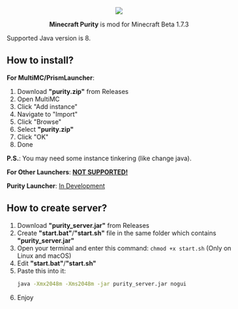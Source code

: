 <div align="center" >

<img src="https://noware-development.github.io/mc-purity/media/mc-purity-logo.png" ></img>

__Minecraft Purity__ is mod for Minecraft Beta 1.7.3

</div>

Supported Java version is 8.

## How to install?
__For MultiMC/PrismLauncher__:
1. Download __"purity.zip"__ from Releases
2. Open MultiMC
3. Click "Add instance"
4. Navigate to "Import"
5. Click "Browse"
6. Select __"purity.zip"__
7. Click "OK"
8. Done

__P.S.__: You may need some instance tinkering (like change java).

__For Other Launchers__: <ins>**NOT SUPPORTED!**</ins>

__Purity Launcher__: <ins>In Development</ins>

## How to create server?
1. Download __"purity_server.jar"__ from Releases
2. Create __"start.bat"__/__"start.sh"__ file in the same folder which contains __"purity_server.jar"__
3. Open your terminal and enter this command: `chmod +x start.sh` (Only on Linux and macOS)
4. Edit __"start.bat"__/__"start.sh"__
5. Paste this into it:
   ``` sh
   java -Xmx2048m -Xms2048m -jar purity_server.jar nogui
   ```
6. Enjoy
